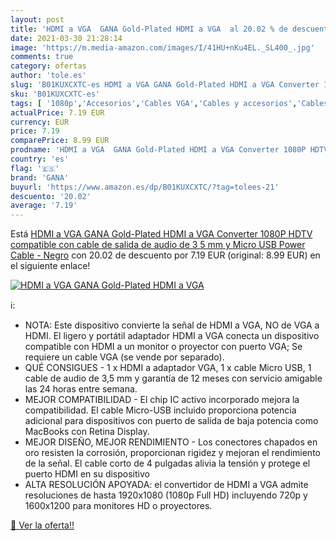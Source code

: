 ```yaml
---
layout: post
title: 'HDMI a VGA  GANA Gold-Plated HDMI a VGA  al 20.02 % de descuento'
date: 2021-03-30 21:28:14
image: 'https://m.media-amazon.com/images/I/41HU+nKu4EL._SL400_.jpg'
comments: true
category: ofertas
author: 'tole.es'
slug: 'B01KUXCXTC-es HDMI a VGA GANA Gold-Plated HDMI a VGA Converter 1080P...'
sku: 'B01KUXCXTC-es'
tags: [ '1080p','Accesorios','Cables VGA','Cables y accesorios','Cables y conectores','Informática','gana', ]
actualPrice: 7.19 EUR
currency: EUR
price: 7.19
comparePrice: 8.99 EUR
prodname: 'HDMI a VGA  GANA Gold-Plated HDMI a VGA Converter 1080P HDTV compatible con cable de salida de audio de 3 5 mm y Micro USB Power Cable - Negro'
country: 'es'
flag: '🇪🇸'
brand: 'GANA'
buyurl: 'https://www.amazon.es/dp/B01KUXCXTC/?tag=tolees-21'
descuento: '20.02'
average: '7.19'
---
```


Está [HDMI a VGA  GANA Gold-Plated HDMI a VGA Converter 1080P HDTV compatible con cable de salida de audio de 3 5 mm y Micro USB Power Cable - Negro](https://www.amazon.es/dp/B01KUXCXTC/?tag=tolees-21) con 20.02 de descuento por 7.19 EUR (original: 8.99 EUR) en el siguiente enlace!

[![HDMI a VGA  GANA Gold-Plated HDMI a VGA ](https://m.media-amazon.com/images/I/41HU+nKu4EL._SL400_.jpg)](https://www.amazon.es/dp/B01KUXCXTC/?tag=tolees-21)

ℹ️:

- NOTA: Este dispositivo convierte la señal de HDMI a VGA, NO de VGA a HDMI. El ligero y portátil adaptador HDMI a VGA conecta un dispositivo compatible con HDMI a un monitor o proyector con puerto VGA; Se requiere un cable VGA (se vende por separado).
- QUÉ CONSIGUES - 1 x HDMI a adaptador VGA, 1 x cable Micro USB, 1 cable de audio de 3,5 mm y garantía de 12 meses con servicio amigable las 24 horas entre semana.
- MEJOR COMPATIBILIDAD - El chip IC activo incorporado mejora la compatibilidad. El cable Micro-USB incluido proporciona potencia adicional para dispositivos con puerto de salida de baja potencia como MacBooks con Retina Display.
- MEJOR DISEÑO, MEJOR RENDIMIENTO - Los conectores chapados en oro resisten la corrosión, proporcionan rigidez y mejoran el rendimiento de la señal. El cable corto de 4 pulgadas alivia la tensión y protege el puerto HDMI en su dispositivo
- ALTA RESOLUCIÓN APOYADA: el convertidor de HDMI a VGA admite resoluciones de hasta 1920x1080 (1080p Full HD) incluyendo 720p y 1600x1200 para monitores HD o proyectores.

[🛒 Ver la oferta!!](https://www.amazon.es/dp/B01KUXCXTC/?tag=tolees-21)
